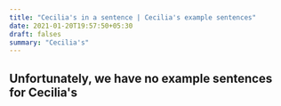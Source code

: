 ```yaml
---
title: "Cecilia's in a sentence | Cecilia's example sentences"
date: 2021-01-20T19:57:50+05:30
draft: falses
summary: "Cecilia's"
---
```

## Unfortunately, we have no example sentences for Cecilia's                 

